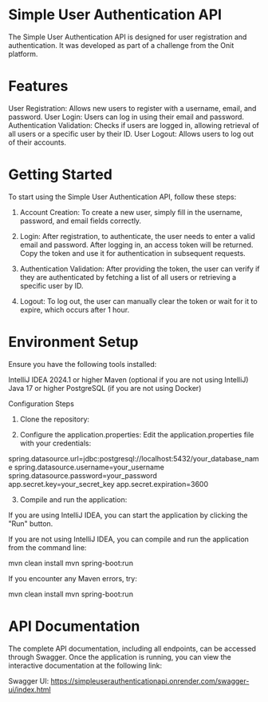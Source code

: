 # Simple User Authentication API
The Simple User Authentication API is designed for user registration and authentication. It was developed as part of a challenge from the Onit platform.

# Features
User Registration: Allows new users to register with a username, email, and password.
User Login: Users can log in using their email and password.
Authentication Validation: Checks if users are logged in, allowing retrieval of all users or a specific user by their ID.
User Logout: Allows users to log out of their accounts.

# Getting Started
To start using the Simple User Authentication API, follow these steps:

1. Account Creation: To create a new user, simply fill in the username, password, and email fields correctly.

2. Login: After registration, to authenticate, the user needs to enter a valid email and password. After logging in, an access token will be returned. Copy the token and use it for authentication in subsequent requests.

3. Authentication Validation: After providing the token, the user can verify if they are authenticated by fetching a list of all users or retrieving a specific user by ID.

4. Logout: To log out, the user can manually clear the token or wait for it to expire, which occurs after 1 hour.

# Environment Setup

Ensure you have the following tools installed:

IntelliJ IDEA 2024.1 or higher
Maven (optional if you are not using IntelliJ)
Java 17 or higher
PostgreSQL (if you are not using Docker)

Configuration Steps

1. Clone the repository:

  

2. Configure the application.properties: Edit the application.properties file with your credentials:

  spring.datasource.url=jdbc:postgresql://localhost:5432/your_database_name
  spring.datasource.username=your_username
  spring.datasource.password=your_password
  app.secret.key=your_secret_key
  app.secret.expiration=3600

3. Compile and run the application:

If you are using IntelliJ IDEA, you can start the application by clicking the "Run" button.

If you are not using IntelliJ IDEA, you can compile and run the application from the command line:

  mvn clean install
  mvn spring-boot:run

If you encounter any Maven errors, try:

  mvn clean install
  mvn spring-boot:run

# API Documentation
  The complete API documentation, including all endpoints, can be accessed through Swagger. Once the application is running, you can view the interactive documentation at the following link:
  
  Swagger UI: https://simpleuserauthenticationapi.onrender.com/swagger-ui/index.html
